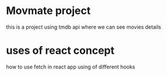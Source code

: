 # Movmate project 
this is a project using tmdb api where we can see movies details

# uses of react concept
 how to use fetch in react app
 using of different hooks 
 